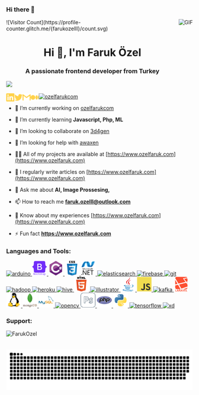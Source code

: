 ### Hi there 👋



<img align="right" height="270px" alt="GIF" src="https://i.pinimg.com/originals/e4/26/70/e426702edf874b181aced1e2fa5c6cde.gif" />
![Visitor Count](https://profile-counter.glitch.me/{farukozelll}/count.svg)

<h1 align="center">Hi 👋, I'm Faruk Özel</h1>
<h3 align="center">A passionate frontend developer from Turkey</h3>
 <img src="https://media.giphy.com/media/hvRJCLFzcasrR4ia7z/giphy.gif" width="25px">

[<img align="left" alt="tassiaaccioly | LinkedIn" width="22px" src="./linkedin.svg" />][linkedin]
[<img align="left" alt="itsmetherogue | Twitter" width="22px" src="./twitter.svg" />][twitter]
[<img align="left" alt="tassia.accioly | Gmail" width="22px" src="./gmail.svg" />][gmail]
[<img align="left" alt="tassiaaccioly | Medium" width="22px" src="./medium.svg" />][medium]

[linkedin]: https://www.linkedin.com/in/faruk-ö-99a865129/
[twitter]: https://www.twitter.com/ozelfarukcom/
[gmail]: mailto:faruk.ozelll@outlook.com
[medium]: https://ozelfarukcom.medium.com/
<!--
<p align="left"> <img src="https://komarev.com/ghpvc/?username=farukozelll&label=Profile%20views&color=0e75b6&style=flat" alt="farukozelll" /> </p>

<p align="left"> <a href="https://github.com/ryo-ma/github-profile-trophy"><img src="https://github-profile-trophy.vercel.app/?username=farukozelll" alt="farukozelll" /></a> </p>
-->
<p align="left"> <a href="https://twitter.com/ozelfarukcom" target="blank"><img src="https://img.shields.io/twitter/follow/ozelfarukcom?logo=twitter&style=for-the-badge" alt="ozelfarukcom" /></a> </p>

- 🔭 I’m currently working on [ozelfarukcom](https://www.ozelfaruk.com)

- 🌱 I’m currently learning **Javascript, Php, ML**

- 👯 I’m looking to collaborate on [3d4gen](https://www.3d4gen.com)

- 🤝 I’m looking for help with [awaxen](https://www.awaxen.com)

- 👨‍💻 All of my projects are available at [https://www.ozelfaruk.com](https://www.ozelfaruk.com)

- 📝 I regularly write articles on [https://www.ozelfaruk.com](https://www.ozelfaruk.com)

- 💬 Ask me about **AI, Image Prossesing,**

- 📫 How to reach me **faruk.ozelll@outlook.com**

- 📄 Know about my experiences [https://www.ozelfaruk.com](https://www.ozelfaruk.com)

- ⚡ Fun fact **https://www.ozelfaruk.com**



<h3 align="left">Languages and Tools:</h3>
<p align="left"> <a href="https://www.arduino.cc/" target="_blank"> <img src="https://cdn.worldvectorlogo.com/logos/arduino-1.svg" alt="arduino" width="40" height="40"/> </a> <a href="https://getbootstrap.com" target="_blank"> <img src="https://raw.githubusercontent.com/devicons/devicon/master/icons/bootstrap/bootstrap-plain-wordmark.svg" alt="bootstrap" width="40" height="40"/> </a> <a href="https://www.w3schools.com/cs/" target="_blank"> <img src="https://raw.githubusercontent.com/devicons/devicon/master/icons/csharp/csharp-original.svg" alt="csharp" width="40" height="40"/> </a> <a href="https://www.w3schools.com/css/" target="_blank"> <img src="https://raw.githubusercontent.com/devicons/devicon/master/icons/css3/css3-original-wordmark.svg" alt="css3" width="40" height="40"/> </a> <a href="https://dotnet.microsoft.com/" target="_blank"> <img src="https://raw.githubusercontent.com/devicons/devicon/master/icons/dot-net/dot-net-original-wordmark.svg" alt="dotnet" width="40" height="40"/> </a> <a href="https://www.elastic.co" target="_blank"> <img src="https://www.vectorlogo.zone/logos/elastic/elastic-icon.svg" alt="elasticsearch" width="40" height="40"/> </a> <a href="https://firebase.google.com/" target="_blank"> <img src="https://www.vectorlogo.zone/logos/firebase/firebase-icon.svg" alt="firebase" width="40" height="40"/> </a> <a href="https://git-scm.com/" target="_blank"> <img src="https://www.vectorlogo.zone/logos/git-scm/git-scm-icon.svg" alt="git" width="40" height="40"/> </a> <a href="https://hadoop.apache.org/" target="_blank"> <img src="https://www.vectorlogo.zone/logos/apache_hadoop/apache_hadoop-icon.svg" alt="hadoop" width="40" height="40"/> </a> <a href="https://heroku.com" target="_blank"> <img src="https://www.vectorlogo.zone/logos/heroku/heroku-icon.svg" alt="heroku" width="40" height="40"/> </a> <a href="https://hive.apache.org/" target="_blank"> <img src="https://www.vectorlogo.zone/logos/apache_hive/apache_hive-icon.svg" alt="hive" width="40" height="40"/> </a> <a href="https://www.w3.org/html/" target="_blank"> <img src="https://raw.githubusercontent.com/devicons/devicon/master/icons/html5/html5-original-wordmark.svg" alt="html5" width="40" height="40"/> </a> <a href="https://www.adobe.com/in/products/illustrator.html" target="_blank"> <img src="https://www.vectorlogo.zone/logos/adobe_illustrator/adobe_illustrator-icon.svg" alt="illustrator" width="40" height="40"/> </a> <a href="https://www.java.com" target="_blank"> <img src="https://raw.githubusercontent.com/devicons/devicon/master/icons/java/java-original.svg" alt="java" width="40" height="40"/> </a> <a href="https://developer.mozilla.org/en-US/docs/Web/JavaScript" target="_blank"> <img src="https://raw.githubusercontent.com/devicons/devicon/master/icons/javascript/javascript-original.svg" alt="javascript" width="40" height="40"/> </a> <a href="https://kafka.apache.org/" target="_blank"> <img src="https://www.vectorlogo.zone/logos/apache_kafka/apache_kafka-icon.svg" alt="kafka" width="40" height="40"/> </a> <a href="https://laravel.com/" target="_blank"> <img src="https://raw.githubusercontent.com/devicons/devicon/master/icons/laravel/laravel-plain-wordmark.svg" alt="laravel" width="40" height="40"/> </a> <a href="https://www.linux.org/" target="_blank"> <img src="https://raw.githubusercontent.com/devicons/devicon/master/icons/linux/linux-original.svg" alt="linux" width="40" height="40"/> </a> <a href="https://www.mongodb.com/" target="_blank"> <img src="https://raw.githubusercontent.com/devicons/devicon/master/icons/mongodb/mongodb-original-wordmark.svg" alt="mongodb" width="40" height="40"/> </a> <a href="https://www.mysql.com/" target="_blank"> <img src="https://raw.githubusercontent.com/devicons/devicon/master/icons/mysql/mysql-original-wordmark.svg" alt="mysql" width="40" height="40"/> </a> <a href="https://opencv.org/" target="_blank"> <img src="https://www.vectorlogo.zone/logos/opencv/opencv-icon.svg" alt="opencv" width="40" height="40"/> </a> <a href="https://www.photoshop.com/en" target="_blank"> <img src="https://raw.githubusercontent.com/devicons/devicon/master/icons/photoshop/photoshop-line.svg" alt="photoshop" width="40" height="40"/> </a> <a href="https://www.php.net" target="_blank"> <img src="https://raw.githubusercontent.com/devicons/devicon/master/icons/php/php-original.svg" alt="php" width="40" height="40"/> </a> <a href="https://www.python.org" target="_blank"> <img src="https://raw.githubusercontent.com/devicons/devicon/master/icons/python/python-original.svg" alt="python" width="40" height="40"/> </a> <a href="https://www.tensorflow.org" target="_blank"> <img src="https://www.vectorlogo.zone/logos/tensorflow/tensorflow-icon.svg" alt="tensorflow" width="40" height="40"/> </a> <a href="https://www.adobe.com/products/xd.html" target="_blank"> <img src="https://cdn.worldvectorlogo.com/logos/adobe-xd.svg" alt="xd" width="40" height="40"/> </a> </p>

<h3 align="left">Support:</h3>
<p><a href="https://www.buymeacoffee.com/FarukOzel"> <img align="left" src="https://cdn.buymeacoffee.com/buttons/v2/default-yellow.png" height="50" width="210" alt="FarukOzel" /></a></p><br><br>

![github contribution grid snake animation](https://raw.githubusercontent.com/platane/platane/output/github-contribution-grid-snake.svg)
<!--
<p><img align="left" src="https://github-readme-stats.vercel.app/api/top-langs?username=farukozelll&show_icons=true&locale=en&layout=compact" alt="farukozelll" /></p>

<p>&nbsp;<img align="center" src="https://github-readme-stats.vercel.app/api?username=farukozelll&show_icons=true&locale=en" alt="farukozelll" /></p>

<p><img align="center" src="https://github-readme-streak-stats.herokuapp.com/?user=farukozelll&" alt="farukozelll" /></p>

![Hey there, I'm faruk. I'm a computer developer, a maker and infosec enthusiast. Check out my work](https://github.com/CyrisXD/CyrisXD/raw/master/bio.gif)
**farukozelll/farukozelll** is a ✨ _special_ ✨ repository because its `README.md` (this file) appears on your GitHub profile.

Here are some ideas to get you started:

- 🔭 I’m currently working on ...
- 🌱 I’m currently learning ...
- 👯 I’m looking to collaborate on ...
- 🤔 I’m looking for help with ...
- 💬 Ask me about ...
- 📫 How to reach me: ...
- 😄 Pronouns: ...
- ⚡ Fun fact: ....
-->
